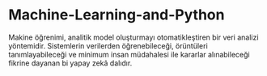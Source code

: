 # Machine-Learning-and-Python

Makine öğrenimi, analitik model oluşturmayı otomatikleştiren bir veri analizi yöntemidir. Sistemlerin verilerden öğrenebileceği, örüntüleri tanımlayabileceği ve minimum insan müdahalesi ile kararlar alınabileceği fikrine dayanan bi yapay zekâ dalıdır.
